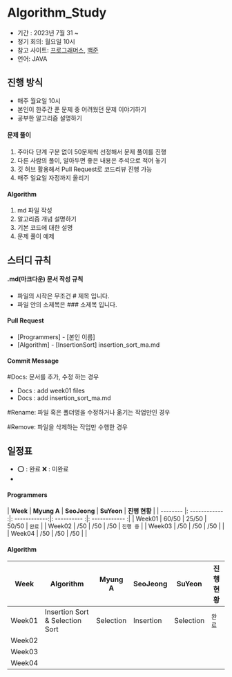 # Algorithm_Study
- 기간 : 2023년 7월 31 ~
- 정기 회의: 월요일 10시 
- 참고 사이트: [프로그래머스](https://programmers.co.kr/learn/challenges), [백준](https://www.acmicpc.net/)
- 언어: JAVA

## 진행 방식
- 매주 월요일 10시
- 본인이 한주간 푼 문제 중 어려웠던 문제 이야기하기
- 공부한 알고리즘 설명하기
  
#### 문제 풀이

1. 주마다 단계 구분 없이 50문제씩 선정해서 문제 풀이를 진행
2. 다른 사람의 풀이, 알아두면 좋은 내용은 주석으로 적어 놓기
3. 깃 허브 활용해서 Pull Request로 코드리뷰 진행 가능
4. 매주 일요일 자정까지 올리기

#### Algorithm

1. md 파일 작성
2. 알고리즘 개념 설명하기
3. 기본 코드에 대한 설명
4. 문제 풀이 예제



## 스터디 규칙

#### .md(마크다운) 문서 작성 규칙
- 파일의 시작은 무조건 # 제목 입니다.
- 파일 안의 소제목은 ### 소제목 입니다.

#### Pull Request

- [Programmers] - [본인 이름] 
- [Algorithm] - [InsertionSort] insertion_sort_ma.md

#### Commit Message

#Docs: 문서를 추가, 수정 하는 경우 
- Docs : add week01 files
- Docs : add insertion_sort_ma.md
  
#Rename: 파일 혹은 폴더명을 수정하거나 옮기는 작업만인 경우

#Remove: 파일을 삭제하는 작업만 수행한 경우 


## 일정표
- ⭕ : 완료  ❌ : 미완료
- 

#### Programmers

| **Week** | **Myung A**    | **SeoJeong**  | **SuYeon**   | **진행 현황** |
| -------- |: ------------ :|: ------------:|: ---------- :|: ------------ :|
| Week01   |      60/50     |     25/50     |      50/50   |    `완료`   |
| Week02   |      /50       |      /50      |      /50     |    `진행 중`   |
| Week03   |      /50       |      /50      |      /50     |                |
| Week04   |      /50       |      /50      |      /50     |                |
#### Algorithm

| **Week** | **Algorithm**          | **Myung A**    | **SeoJeong**  | **SuYeon**   | **진행 현황** |
| -------- | ---------------------- | -------------- | --------------| ------------ | --------------|
| Week01   | Insertion Sort & Selection Sort        | Selection | Insertion  |  Selection | `완료`     |
| Week02   |                        |                |               |              |               |
| Week03   |                        |                |               |              |               |
| Week04   |                        |                |               |              |               |
